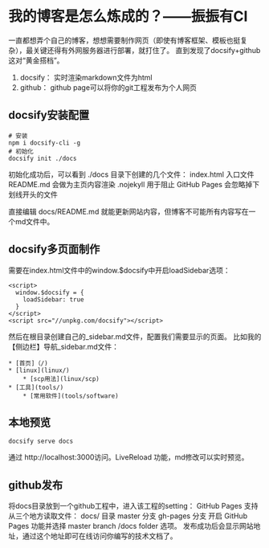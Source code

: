 # 我的博客是怎么炼成的？——振振有CI
一直都想弄个自己的博客，想想需要制作网页（即使有博客框架、模板也挺复杂），最关键还得有外网服务器进行部署，就打住了。
直到发现了docsify+github这对“黄金搭档”。
1. docsify： 实时渲染markdown文件为html
2. github：  github page可以将你的git工程发布为个人网页

## docsify安装配置
```
# 安装
npm i docsify-cli -g
# 初始化
docsify init ./docs
```

初始化成功后，可以看到 ./docs 目录下创建的几个文件：
index.html 入口文件
README.md 会做为主页内容渲染
.nojekyll 用于阻止 GitHub Pages 会忽略掉下划线开头的文件

直接编辑 docs/README.md 就能更新网站内容，但博客不可能所有内容写在一个md文件中。

## docsify多页面制作
需要在index.html文件中的window.$docsify中开启loadSidebar选项：
```
<script>
  window.$docsify = {
    loadSidebar: true
  }
</script>
<script src="//unpkg.com/docsify"></script>
```
然后在根目录创建自己的_sidebar.md文件，配置我们需要显示的页面。
比如我的【侧边栏】导航_sidebar.md文件：
```
* [首页]（/)
* [linux](linux/)
    * [scp用法](linux/scp)
* [工具](tools/)
    * [常用软件](tools/software)
```

## 本地预览
```
docsify serve docs
``` 
通过 http://localhost:3000访问。LiveReload 功能，md修改可以实时预览。

## github发布
将docs目录放到一个github工程中，进入该工程的setting：
GitHub Pages 支持从三个地方读取文件：
docs/ 目录
master 分支
gh-pages 分支
开启 GitHub Pages 功能并选择 master branch /docs folder 选项。
发布成功后会显示网站地址，通过这个地址即可在线访问你编写的技术文档了。

